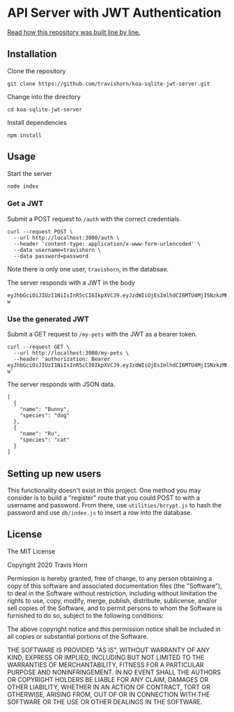 # API Server with JWT Authentication

[Read how this repository was built line by
line.](https://travishorn.com/api-server-with-jwt-authentication-6bb4985c5253)

## Installation

Clone the repository

```
git clone https://github.com/travishorn/koa-sqlite-jwt-server.git
```

Change into the directory

```
cd koa-sqlite-jwt-server
```

Install dependencies

```
npm install
```

## Usage

Start the server

```
node index
```

### Get a JWT

Submit a POST request to `/auth` with the correct credentials.

```
curl --request POST \
  --url http://localhost:3000/auth \
  --header 'content-type: application/x-www-form-urlencoded' \
  --data username=travishorn \
  --data password=password
```

Note there is only one user, `travishorn`, in the databsae.

The server responds with a JWT in the body

```
eyJhbGciOiJIUzI1NiIsInR5cCI6IkpXVCJ9.eyJzdWIiOjEsImlhdCI6MTU4MjI5NzkzMH0.9ATtjxSDOtn91Qqy3SFeNyg9h6eHqJnxlcnyalthK-w
```

### Use the generated JWT

Submit a GET request to `/my-pets` with the JWT as a bearer token.

```
curl --request GET \
  --url http://localhost:3000/my-pets \
  --header 'authorization: Bearer eyJhbGciOiJIUzI1NiIsInR5cCI6IkpXVCJ9.eyJzdWIiOjEsImlhdCI6MTU4MjI5NzkzMH0.9ATtjxSDOtn91Qqy3SFeNyg9h6eHqJnxlcnyalthK-w'
```

The server responds with JSON data.

```
[
  {
    "name": "Bunny",
    "species": "dog"
  },
  {
    "name": "Ru",
    "species": "cat"
  }
]
```

## Setting up new users

This functionality doesn't exist in this project. One method you may consider is
to build a "register" route that you could POST to with a username and password.
From there, use `utilities/bcrypt.js` to hash the password and use `db/index.js`
to insert a row into the database.

## License

The MIT License

Copyright 2020 Travis Horn

Permission is hereby granted, free of charge, to any person obtaining a copy of
this software and associated documentation files (the "Software"), to deal in
the Software without restriction, including without limitation the rights to
use, copy, modify, merge, publish, distribute, sublicense, and/or sell copies of
the Software, and to permit persons to whom the Software is furnished to do so,
subject to the following conditions:

The above copyright notice and this permission notice shall be included in all
copies or substantial portions of the Software.

THE SOFTWARE IS PROVIDED "AS IS", WITHOUT WARRANTY OF ANY KIND, EXPRESS OR
IMPLIED, INCLUDING BUT NOT LIMITED TO THE WARRANTIES OF MERCHANTABILITY, FITNESS
FOR A PARTICULAR PURPOSE AND NONINFRINGEMENT. IN NO EVENT SHALL THE AUTHORS OR
COPYRIGHT HOLDERS BE LIABLE FOR ANY CLAIM, DAMAGES OR OTHER LIABILITY, WHETHER
IN AN ACTION OF CONTRACT, TORT OR OTHERWISE, ARISING FROM, OUT OF OR IN
CONNECTION WITH THE SOFTWARE OR THE USE OR OTHER DEALINGS IN THE SOFTWARE.
